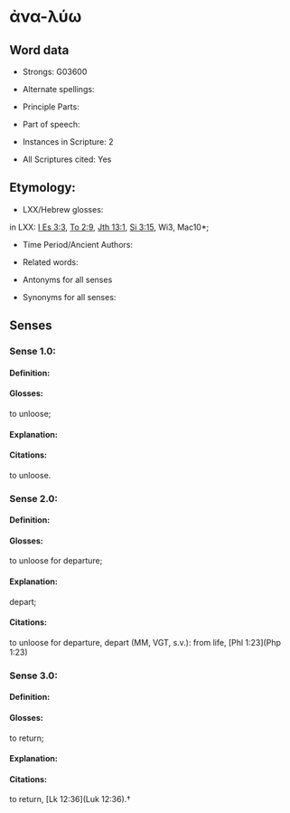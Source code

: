 # ἀνα-λύω

<!-- Status: S2=NeedsEdits -->
<!-- Lexica used for edits:   -->

## Word data

* Strongs: G03600

* Alternate spellings:



* Principle Parts: 


* Part of speech: 


* Instances in Scripture: 2

* All Scriptures cited: Yes

## Etymology: 


* LXX/Hebrew glosses: 

in LXX: [I Es 3:3](1Esd.3.3), [To 2:9](Tob.2.9), [Jth 13:1](Jdt.13.1), [Si 3:15](Sir.3.15), Wi3, Mac10*;

* Time Period/Ancient Authors: 


* Related words: 

* Antonyms for all senses

* Synonyms for all senses: 


## Senses 


### Sense  1.0: 

#### Definition: 

#### Glosses: 

to unloose; 

#### Explanation: 


#### Citations: 

to unloose.

### Sense  2.0: 

#### Definition: 

#### Glosses: 

to unloose for departure; 

#### Explanation: 

depart; 

#### Citations: 

to unloose for departure, depart (MM, VGT, s.v.): from life, [Phl 1:23](Php 1:23) 

### Sense  3.0: 

#### Definition: 

#### Glosses: 

to return; 

#### Explanation: 


#### Citations: 

to return, [Lk 12:36](Luk 12:36).†
